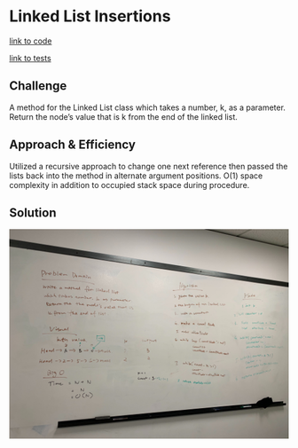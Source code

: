 # Linked List Insertions

[link to code](https://github.com/RomellPineda/data-structures-and-algorithms/blob/master/code401challenges/src/main/java/code401challenges/linkedList/LinkedList.java)

[link to tests](https://github.com/RomellPineda/data-structures-and-algorithms/blob/master/code401challenges/src/test/java/code401challenges/LinkedListTest.java)

## Challenge
A method for the Linked List class which takes a number, k, as a parameter. Return the node’s value that is k from the end of the linked list.

## Approach & Efficiency
Utilized a recursive approach to change one next reference then passed the lists back into the method in alternate argument positions.  O(1) space complexity in addition to occupied stack space during procedure.

## Solution
![whiteboard solution](https://github.com/RomellPineda/data-structures-and-algorithms/blob/master/assets/code07.jpg)